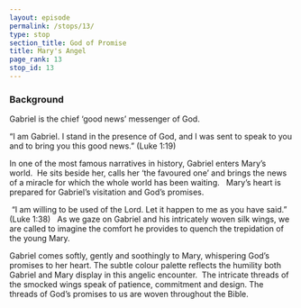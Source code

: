 ```yaml
---
layout: episode
permalink: /stops/13/
type: stop
section_title: God of Promise
title: Mary's Angel
page_rank: 13
stop_id: 13 
---
```

### Background

Gabriel is the chief ‘good news’ messenger of God. 

“I am Gabriel. I stand in the presence of God, and I was sent to speak to you and to bring you this good news.” (Luke 1:19)

In one of the most famous narratives in history, Gabriel enters Mary’s world.  He sits beside her, calls her ‘the favoured one’ and brings the news of a miracle for which the whole world has been waiting.
 
Mary’s heart is prepared for Gabriel’s visitation and God’s promises. 

 “I am willing to be used of the Lord. Let it happen to me as you have said.” (Luke 1:38)
 
As we gaze on Gabriel and his intricately woven silk wings, we are called to imagine the comfort he provides to quench the trepidation of the young Mary.  

Gabriel comes softly, gently and soothingly to Mary, whispering God’s promises to her heart.  The subtle colour palette reflects the humility both Gabriel and Mary display in this angelic encounter.  The intricate threads of the smocked wings speak of patience, commitment and design.   The threads of God’s promises to us are woven throughout the Bible.
